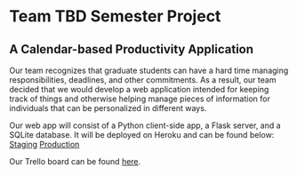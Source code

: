 # Team TBD Semester Project
## A Calendar-based Productivity Application

Our team recognizes that graduate students can have a hard time managing responsibilities, deadlines, and other commitments. As a result, our team decided that we would develop a web application intended for keeping track of things and otherwise helping manage pieces of information for individuals that can be personalized in different ways.

Our web app will consist of a Python client-side app, a Flask server, and a SQLite database. It will be deployed on Heroku and can be found below:
[Staging](https://team-tbd-project-staging.herokuapp.com)
[Production](https://team-tbd-project-production.herokuapp.com)

Our Trello board can be found [here](https://trello.com/b/qDzf7Ekl/team-tbd).
